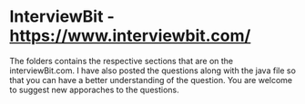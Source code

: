 # InterviewBit - https://www.interviewbit.com/
The folders contains the respective sections that are on the interviewBit.com. 
I have also posted the questions along with the java file so that you can have a better understanding of the question.
You are welcome to suggest new apporaches to the questions.

